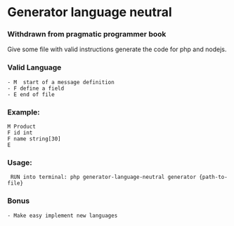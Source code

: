 # Generator language neutral

### Withdrawn from pragmatic programmer book

Give some file with valid instructions generate the code for php and nodejs.

### Valid Language
    - M  start of a message definition
    - F define a field
    - E end of file

### Example:    
    M Product
    F id int
    F name string[30]
    E    

### Usage:
     RUN into terminal: php generator-language-neutral generator {path-to-file}

### Bonus
    - Make easy implement new languages
